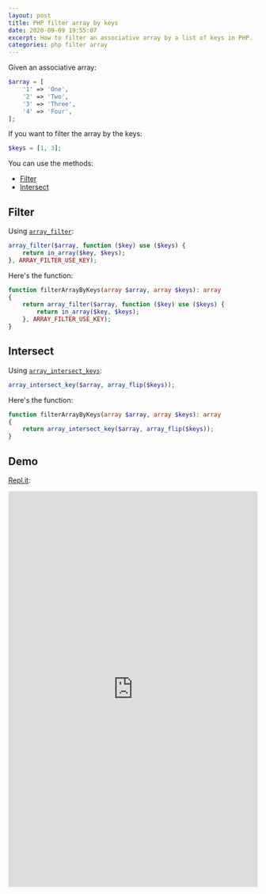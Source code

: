 ```yaml
---
layout: post
title: PHP filter array by keys
date: 2020-09-09 19:55:07
excerpt: How to filter an associative array by a list of keys in PHP.
categories: php filter array
---
```


Given an associative array:

```php
$array = [
    '1' => 'One',
    '2' => 'Two',
    '3' => 'Three',
    '4' => 'Four',
];
```

If you want to filter the array by the keys:

```php
$keys = [1, 3];
```

You can use the methods:

- [Filter](#filter)
- [Intersect](#intersect)

## Filter

Using [`array_filter`](https://www.php.net/manual/en/function.array-filter.php):

```php
array_filter($array, function ($key) use ($keys) {
    return in_array($key, $keys);
}, ARRAY_FILTER_USE_KEY);
```

Here's the function:

```php
function filterArrayByKeys(array $array, array $keys): array
{
    return array_filter($array, function ($key) use ($keys) {
        return in_array($key, $keys);
    }, ARRAY_FILTER_USE_KEY);
}
```

## Intersect

Using [`array_intersect_keys`](https://www.php.net/manual/en/function.array-intersect-key.php):

```php
array_intersect_key($array, array_flip($keys));
```

Here's the function:

```php
function filterArrayByKeys(array $array, array $keys): array
{
    return array_intersect_key($array, array_flip($keys));
}
```

## Demo

[Repl.it](https://repl.it/@remarkablemark/PHP-filter-array-by-keys):

<iframe height="800px" width="100%" src="https://repl.it/@remarkablemark/PHP-filter-array-by-keys?lite=true" scrolling="no" frameborder="no" allowtransparency="true" allowfullscreen="true" sandbox="allow-forms allow-pointer-lock allow-popups allow-same-origin allow-scripts allow-modals"></iframe>
